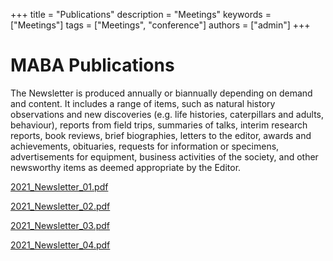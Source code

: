 +++
title = "Publications"
description = "Meetings"
keywords = ["Meetings"]
tags = ["Meetings", "conference"]
authors = ["admin"]
+++

# MABA Publications

The Newsletter is produced annually or biannually depending on demand and content. It includes a range of items, such as natural history observations and new discoveries (e.g. life histories, caterpillars and adults, behaviour), reports from field trips, summaries of talks, interim research reports, book reviews, brief biographies, letters to the editor, awards and achievements, obituaries, requests for information or specimens, advertisements for equipment, business activities of the society, and other newsworthy items as deemed appropriate by the Editor. 

[2021_Newsletter_01.pdf](somelink)

[2021_Newsletter_02.pdf](somelink)

[2021_Newsletter_03.pdf](somelink)

[2021_Newsletter_04.pdf](somelink)
